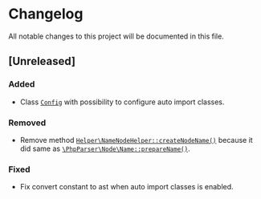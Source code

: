 # Changelog

All notable changes to this project will be documented in this file.

## [Unreleased]

### Added
- Class [`Config`](src/Config.php) with possibility to configure auto import classes.

### Removed
- Remove method [`Helper\NameNodeHelper::createNodeName()`](src/Helper/NameNodeHelper.php) because it did same as [`\PhpParser\Node\Name::prepareName()`](https://github.com/nikic/PHP-Parser/blob/v4.3.0/lib/PhpParser/Node/Name.php#L218).

### Fixed
- Fix convert constant to ast when auto import classes is enabled.
